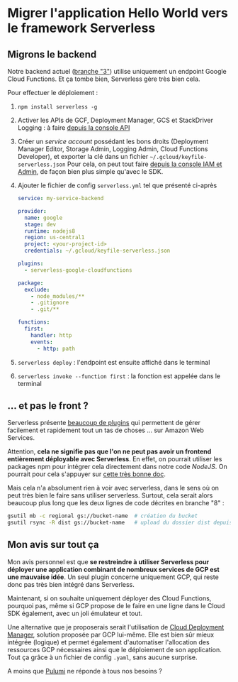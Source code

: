 # Migrer l'application Hello World vers le framework Serverless

## Migrons le backend

Notre backend actuel ([branche "3"]([https://gitlab.com/octo-cna/stage-bof-search/tree/master/history-training/3-ex%C3%A9cuter-une-gcloud-function-hello-world](https://gitlab.com/octo-cna/stage-bof-search/tree/master/history-training/3-exécuter-une-gcloud-function-hello-world))) utilise uniquement un endpoint Google Cloud Functions. 
Et ça tombe bien, Serverless gère très bien cela.

Pour effectuer le déploiement :

1. `npm install serverless -g`

2. Activer les APIs de GCF, Deployment Manager, GCS et StackDriver Logging : à faire [depuis la console API](<https://console.cloud.google.com/apis/dashboard>)

3. Créer un *service account* possédant les bons droits (Deployment Manager Editor, Storage Admin, Logging Admin, Cloud Functions Developer), et exporter la clé dans un fichier `~/.gcloud/keyfile-serverless.json`
   Pour cela, on peut tout faire [depuis la console IAM et Admin](<https://console.cloud.google.com/iam-admin/serviceaccounts>), de façon bien plus simple qu'avec le SDK.

4. Ajouter le fichier de config `serverless.yml` tel que présenté ci-après

   ```yaml
   service: my-service-backend
   
   provider:
     name: google
     stage: dev
     runtime: nodejs8
     region: us-central1
     project: <your-project-id>
     credentials: ~/.gcloud/keyfile-serverless.json
   
   plugins:
     - serverless-google-cloudfunctions
   
   package:
     exclude:
       - node_modules/**
       - .gitignore
       - .git/**
   
   functions:
     first:
       handler: http
       events:
         - http: path
   ```

   

5. `serverless deploy` : l'endpoint est ensuite affiché dans le terminal

6. `serverless invoke --function first` : la fonction est appelée dans le terminal

## … et pas le front ?

Serverless présente [beaucoup de plugins](<https://serverless.com/plugins/>) qui permettent de gérer facilement et rapidement tout un tas de choses … sur Amazon Web Services.

Attention, **cela ne signifie pas que l'on ne peut pas avoir un frontend entièrement déployable avec Serverless**. En effet, on pourrait utiliser les packages npm pour intégrer cela directement dans notre code *NodeJS*. On pourrait pour cela s'appuyer sur [cette très bonne doc](<https://www.npmjs.com/package/google-cloud>).

Mais cela n'a absolument rien à voir avec serverless, dans le sens où on peut très bien le faire sans utiliser serverless.
Surtout, cela serait alors beaucoup plus long que les deux lignes de code décrites en branche "8" :

```bash
gsutil mb -c regional gs://bucket-name 	# création du bucket
gsutil rsync -R dist gs://bucket-name 	# upload du dossier dist depuis le dir du SDK
```

## Mon avis sur tout ça

Mon avis personnel est que **se restreindre à utiliser Serverless pour déployer une application combinant de nombreux services de GCP est une mauvaise idée**. Un seul plugin concerne uniquement GCP, qui reste donc pas très bien intégré dans Serverless.

Maintenant, si on souhaite uniquement déployer des Cloud Functions, pourquoi pas, même si GCP propose de le faire en une ligne dans le Cloud SDK également, avec un joli émulateur et tout.

Une alternative que je proposerais serait l'utilisation de [Cloud Deployment Manager](<https://cloud.google.com/deployment-manager/>), solution proposée par GCP lui-même. Elle est bien sûr mieux intégrée (logique) et permet également d'automatiser l'allocation des ressources GCP nécessaires ainsi que le déploiement de son application. Tout ça grâce à un fichier de config `.yaml`, sans aucune surprise.

A moins que [Pulumi](<https://pulumi.io/quickstart/gcp/>) ne réponde à tous nos besoins ?